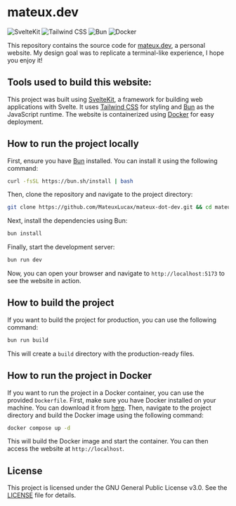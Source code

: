 # mateux.dev

![SvelteKit](https://img.shields.io/badge/sveltekit-%23ff3e00.svg?style=for-the-badge&logo=svelte&logoColor=white)
![Tailwind CSS](https://img.shields.io/badge/tailwindcss-%2338B2D6.svg?style=for-the-badge&logo=tailwind-css&logoColor=white)
![Bun](https://img.shields.io/badge/Bun-%23000000.svg?style=for-the-badge&logo=bun&logoColor=white)
![Docker](https://img.shields.io/badge/docker-%232496ED.svg?style=for-the-badge&logo=docker&logoColor=white)

This repository contains the source code for [mateux.dev](https://mateux.dev), a personal website.
My design goal was to replicate a terminal-like experience, I hope you enjoy it!

## Tools used to build this website:

This project was built using [SvelteKit](https://kit.svelte.dev), a framework for building web applications with Svelte.
It uses [Tailwind CSS](https://tailwindcss.com/) for styling and [Bun](https://bun.sh/) as the JavaScript runtime. The website is containerized using [Docker](https://www.docker.com/) for easy deployment.

## How to run the project locally

First, ensure you have [Bun](https://bun.sh/) installed. You can install it using the following command:

```bash
curl -fsSL https://bun.sh/install | bash
```

Then, clone the repository and navigate to the project directory:

```bash
git clone https://github.com/MateuxLucax/mateux-dot-dev.git && cd mateux-dot-dev
```

Next, install the dependencies using Bun:

```bash
bun install
```

Finally, start the development server:

```bash
bun run dev
```

Now, you can open your browser and navigate to `http://localhost:5173` to see the website in action.

## How to build the project

If you want to build the project for production, you can use the following command:

```bash
bun run build
```

This will create a `build` directory with the production-ready files.

## How to run the project in Docker

If you want to run the project in a Docker container, you can use the provided `Dockerfile`. First, make sure you have Docker installed on your machine. You can download it from [here](https://www.docker.com/get-started).
Then, navigate to the project directory and build the Docker image using the following command:

```bash
docker compose up -d
```

This will build the Docker image and start the container. You can then access the website at `http://localhost`.

## License

This project is licensed under the GNU General Public License v3.0. See the [LICENSE](LICENSE) file for details.
